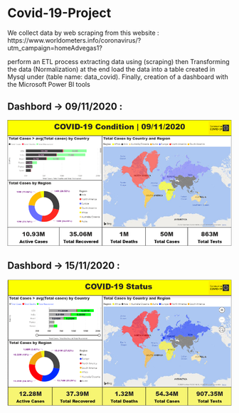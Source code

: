 <h1> Covid-19-Project </h1>
<p> We collect data by web scraping from this website : https://www.worldometers.info/coronavirus/?utm_campaign=homeAdvegas1? </p>
<p>perform an ETL process extracting data using (scraping) then Transforming the data (Normalization) at the end load the data into a table created in Mysql under (table name: data_covid).
Finally, creation of a dashboard with the Microsoft Power BI tools </p>
<h2> Dashbord -> 09/11/2020 : </h2>
<img src="https://github.com/HAMAOUIAmine98/Covid-19-Project/blob/main/Covid-19-Dashbord%20.png" alt="Dashbord Covid-19">

<h2> Dashbord -> 15/11/2020 : </h2>
<img src="https://github.com/HAMAOUIAmine98/Covid-19-Project/blob/main/Covid-19-DashbordFinal.PNG" alt="Dashbord Covid-19">
